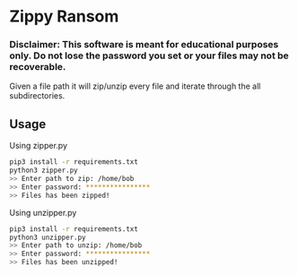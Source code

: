 # Zippy Ransom

### Disclaimer: This software is meant for educational purposes only. Do not lose the password you set or your files may not be recoverable.

Given a file path it will zip/unzip every file and iterate through the all subdirectories.

## Usage

Using zipper.py

```bash
pip3 install -r requirements.txt
python3 zipper.py
>> Enter path to zip: /home/bob
>> Enter password: ****************
>> Files has been zipped!
```

Using unzipper.py

```bash
pip3 install -r requirements.txt
python3 unzipper.py
>> Enter path to unzip: /home/bob
>> Enter password: ****************
>> Files has been unzipped!
```
